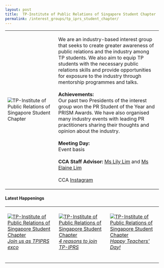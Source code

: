 ```yaml
---
layout: post
title:  TP-Institute of Public Relations of Singapore Student Chapter
permalink: /interest_groups/tp_iprs_student_chapter/
---
```


<div>
    <table>
        <tr>
            <td style="width:33%"><image src="{{site.baseurl}}/images/CCA_tp_iprs_student_chapter.jpg" style="display:block;margin-left:auto;margin-right:auto;" alt="TP-Institute of Public Relations of Singapore Student Chapter"></image></td>
            <td>
                <p>
                    We are an industry-based interest group that seeks to create greater awareness of public relations and the industry among TP students. We also aim to equip TP students with the necessary public relations skills and provide opportunities for exposure to the industry through mentorship programmes and talks.<br>
                    <br>
                    <b>Achievements:</b><br>
                    Our past two Presidents of the interest group won the PR Student of the Year and PRISM Awards. We have also organised many industry events with leading PR practitioners sharing their thoughts and opinion about the industry.<br>
                    <br>
                    <b>Meeting Day:</b><br>
                    Event basis<br>
                    <br>
                    <b>CCA Staff Advisor:</b> <a href="mailto:kinghar@tp.edu.sg">Ms Lily Lim</a> and <a href="mailto:Elaine_GC_LIM@TP.EDU.SG">Ms Elaine Lim</a><br>
                    <br>
                    CCA <a href="https://www.instagram.com/tp_iprs">Instagram</a>
                </p>
            </td>
        </tr>
    </table>
</div>

#### Latest Happenings

<div>
    <table>
        <tr>
            <td style="width:33%"><br>
                <a href="https://www.instagram.com/p/CORqP3JHVax/">
                    <image src="{{site.baseurl}}/images/CCA-tpiprs-ig5.png" style="display:block;margin-left:auto;margin-right:auto;" alt="TP-Institute of Public Relations of Singapore Student Chapter">
                    <h6 style="margin-top:0%">Join us as TPIPRS exco</h6>
                    </image>
                </a>
            </td>
            <td style="width:33%"><br>
                <a href="https://www.instagram.com/p/CORZvHandCO/">
                    <image src="{{site.baseurl}}/images/CCA-tpiprs-ig4.png" style="display:block;margin-left:auto;margin-right:auto;" alt="TP-Institute of Public Relations of Singapore Student Chapter">
                    <h6 style="margin-top:0%">4 reasons to join TP-IPRS</h6>
                    </image>
                </a>
            </td>
            <td style="width:33%"><br>
                <a href="https://www.instagram.com/p/CEtD4vuHfEX/">
                    <image src="{{site.baseurl}}/images/CCA-tpiprs_IG3.jpg" style="display:block;margin-left:auto;margin-right:auto;" alt="TP-Institute of Public Relations of Singapore Student Chapter">
                    <h6 style="margin-top:0%">Happy Teachers' Day!</h6>
                    </image>
                </a>
            </td>
        </tr>
    </table>
</div>
